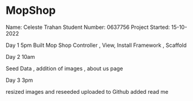 # MopShop
Name: Celeste Trahan
Student Number: 0637756 
Project Started: 15-10-2022

Day 1 5pm Built Mop Shop 
Controller , View, Install Framework , Scaffold 

Day 2 10am 

Seed Data , addition of images , about us page 

Day 3 3pm 

resized images and reseeded 
uploaded to Github 
added read me 
